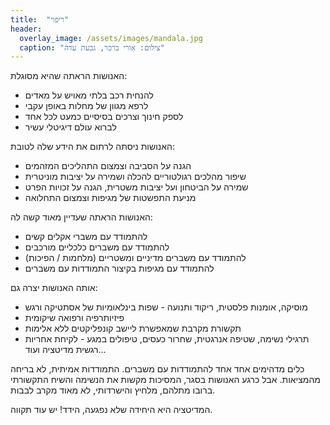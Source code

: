 ```yaml
---
title:  "ריפוי"
header:
  overlay_image: /assets/images/mandala.jpg
  caption: "צילום: אורי ברכר, גבעת עדה"
---
```

<!--more-->
האנושות הראתה שהיא מסוגלת:
- להנחית רכב בלתי מאויש על מאדים
- לרפא מגוון של מחלות באופן עקבי
- לספק חינוך וצרכים בסיסיים כמעט לכל אחד
- לברוא עולם דיגיטלי עשיר

האנושות ניסתה לרתום את הידע שלה לטובת:
- הגנה על הסביבה וצמצום התהליכים המזהמים
- שיפור מהלכים רגולטוריים להכלה ושמירה על יציבות מוניטרית
- שמירה על הביטחון ועל יציבות משטרית, הגנה על זכויות הפרט
- מניעת התפשטות של מגיפות וצמצום התחלואה

האנושות הראתה שעדיין מאוד קשה לה:
- להתמודד עם משברי אקלים קשים
- להתמודד עם משברים כלכליים מורכבים
- להתמודד עם משברים מדיניים ומשטריים (מלחמות  / הפיכות)
- להתמודד עם מגיפות
בקיצור התמודדות עם משברים

אותה האנושות יצרה גם:
- מוסיקה, אומנות פלסטית, ריקוד ותנועה - שפות בינלאומיות של אסתטיקה ורגש
- פיזיותרפיה ורפואה שיקומית
- תקשורת מקרבת שמאפשרת ליישב קונפליקטים ללא אלימות
- תרגילי נשימה, שטיפה אנרגטית, שחרור כעסים, טיפולים במגע - לקיחת אחריות רגשית
מדיטציה ועוד...

כלים מדהימים אחד אחד להתמודדות עם משברים.
התמודדות אמיתית, לא בריחה מהמציאות.
אבל כרגע האנושות בסגר, המסיכות מקשות את הנשימה והשיח התקשורתי ברובו מתלהם, מלחיץ והישרדותי,
לא מאוד מקרב לבבות.

המדיטציה היא היחידה שלא נפגעה, הידד! יש עוד תקווה.
